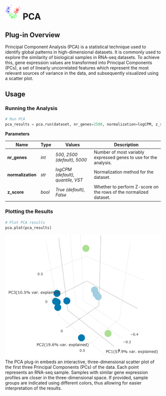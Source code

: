 <img src="img/pca-icon.png" width="50px"> PCA
================

Plug-in Overview
----------------
Principal Component Analysis (PCA) is a statistical technique used to identify global patterns in high-dimensional datasets. It is commonly used to explore the similarity of biological samples in RNA-seq datasets. To achieve this, gene expression values are transformed into Principal Components (PCs), a set of linearly uncorrelated features which represent the most relevant sources of variance in the data, and subsequently visualized using a scatter plot.

Usage
----------------
### Running the Analysis
```python
# Run PCA
pca_results = pca.run(dataset, nr_genes=2500, normalization=logCPM, z_score=True)
```

**Parameters**

| Name | Type | Values | Description |
| ---- | ---- | ------ | ----------- |
| **nr_genes** | *int* | *500, 2500 (default), 5000* | Number of most variably expressed genes to use for the analysis. |
| **normalization** | *str* | *logCPM (default), quantile, VST* | Normalization method for the dataset. |
| **z_score** | *bool* | *True (default), False* | Whether to perform Z-score on the rows of the normalized dataset. |


### Plotting the Results
```python
# Plot PCA results
pca.plot(pca_results)
```
<img src="img/pca-example.png"> 
The PCA plug-in embeds an interactive, three-dimensional scatter plot of the first three Principal Components (PCs) of the data. Each point represents an RNA-seq sample. Samples with similar gene expression profiles are closer in the three-dimensional space. If provided, sample groups are indicated using different colors, thus allowing for easier interpretation of the results.
